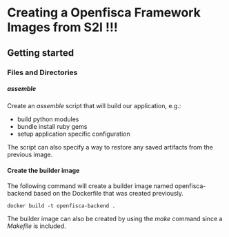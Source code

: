 
# Creating a Openfisca Framework Images from S2I !!!

## Getting started

### Files and Directories  

##### assemble
Create an *assemble* script that will build our application, e.g.:
- build python modules
- bundle install ruby gems
- setup application specific configuration

The script can also specify a way to restore any saved artifacts from the previous image.   

#### Create the builder image
The following command will create a builder image named openfisca-backend based on the Dockerfile that was created previously.
```
docker build -t openfisca-backend .
```
The builder image can also be created by using the *make* command since a *Makefile* is included.

